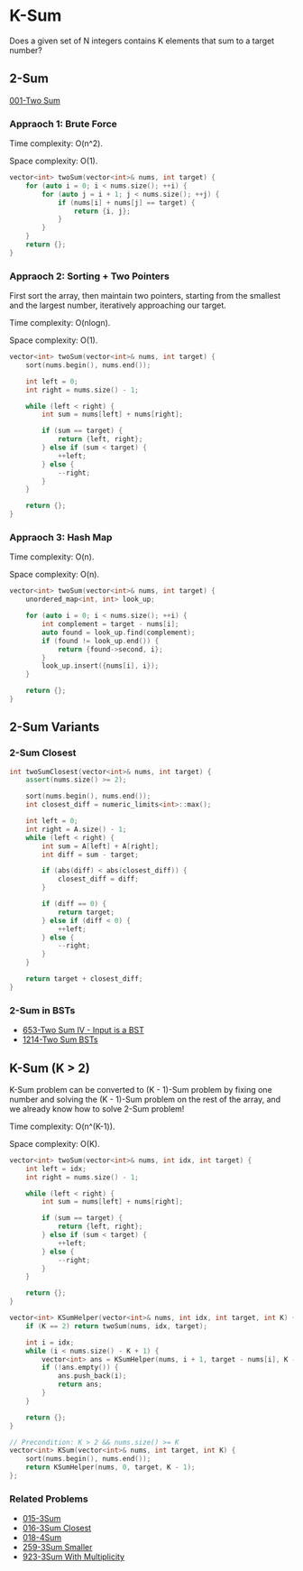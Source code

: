 # K-Sum

Does a given set of N integers contains K elements that sum to a target number?

## 2-Sum

[001-Two Sum](../000-099/001-Two-Sum.cpp)

### Appraoch 1: Brute Force

Time complexity: O(n^2).

Space complexity: O(1).

```c++
vector<int> twoSum(vector<int>& nums, int target) {
    for (auto i = 0; i < nums.size(); ++i) {
        for (auto j = i + 1; j < nums.size(); ++j) {
            if (nums[i] + nums[j] == target) {
                return {i, j};
            }
        }
    }
    return {};
}
```

### Appraoch 2: Sorting + Two Pointers

First sort the array, then maintain two pointers, starting from the smallest and the largest number, iteratively approaching our target.

Time complexity: O(nlogn).

Space complexity: O(1).

```c++
vector<int> twoSum(vector<int>& nums, int target) {
    sort(nums.begin(), nums.end());

    int left = 0;
    int right = nums.size() - 1;

    while (left < right) {
        int sum = nums[left] + nums[right];

        if (sum == target) {
            return {left, right};
        } else if (sum < target) {
            ++left;
        } else {
            --right;
        }
    }

    return {};
}
```

### Appraoch 3: Hash Map

Time complexity: O(n).

Space complexity: O(n).

```c++
vector<int> twoSum(vector<int>& nums, int target) {
    unordered_map<int, int> look_up;

    for (auto i = 0; i < nums.size(); ++i) {
        int complement = target - nums[i];
        auto found = look_up.find(complement);
        if (found != look_up.end()) {
            return {found->second, i};
        }
        look_up.insert({nums[i], i});
    }

    return {};
}
```

## 2-Sum Variants

### 2-Sum Closest

```c++
int twoSumClosest(vector<int>& nums, int target) {
    assert(nums.size() >= 2);

    sort(nums.begin(), nums.end());
    int closest_diff = numeric_limits<int>::max();

    int left = 0;
    int right = A.size() - 1;
    while (left < right) {
        int sum = A[left] + A[right];
        int diff = sum - target;

        if (abs(diff) < abs(closest_diff)) {
            closest_diff = diff;
        }

        if (diff == 0) {
            return target;
        } else if (diff < 0) {
            ++left;
        } else {
            --right;
        }
    }

    return target + closest_diff;
}
```

### 2-Sum in BSTs

* [653-Two Sum IV - Input is a BST](../600-699/653-Two-Sum-IV---Input-is-a-BST.md)
* [1214-Two Sum BSTs](../1200-1299/1214-Two-Sum-BSTs.cpp)

## K-Sum (K > 2)

K-Sum problem can be converted to (K - 1)-Sum problem by fixing one number and solving the (K - 1)-Sum problem on the rest of the array, and we already know how to solve 2-Sum problem!

Time complexity: O(n^(K-1)).

Space complexity: O(K).

```c++
vector<int> twoSum(vector<int>& nums, int idx, int target) {
    int left = idx;
    int right = nums.size() - 1;

    while (left < right) {
        int sum = nums[left] + nums[right];

        if (sum == target) {
            return {left, right};
        } else if (sum < target) {
            ++left;
        } else {
            --right;
        }
    }

    return {};
}

vector<int> KSumHelper(vector<int>& nums, int idx, int target, int K) {
    if (K == 2) return twoSum(nums, idx, target);

    int i = idx;
    while (i < nums.size() - K + 1) {
        vector<int> ans = KSumHelper(nums, i + 1, target - nums[i], K - 1);
        if (!ans.empty()) {
            ans.push_back(i);
            return ans;
        }
    }

    return {};
}

// Precondition: K > 2 && nums.size() >= K
vector<int> KSum(vector<int>& nums, int target, int K) {
    sort(nums.begin(), nums.end());
    return KSumHelper(nums, 0, target, K - 1);
};
```

### Related Problems

* [015-3Sum](../000-099/015-3Sum.cpp)
* [016-3Sum Closest](../000-099/016-3Sum-Closest.cpp)
* [018-4Sum](../000-099/018-4Sum.cpp)
* [259-3Sum Smaller](../200-299/259-3Sum-Smaller.cpp)
* [923-3Sum With Multiplicity](../900-999/923-3Sum-With-Multiplicity.md)
